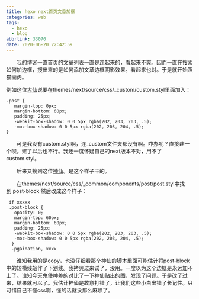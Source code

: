 ```yaml
---
title: hexo next首页文章加框
categories: web
tags:
  - hexo
  - blog
abbrlink: 33070
date: 2020-06-20 22:42:59
---
```


&emsp;&emsp;我的博客一直首页的文章列表一直是连起来的，看起来不爽。因而一直在搜索如何加边框，搜出来的是如何添加文章边框阴影效果。看起来也对。于是就开始照猫画虎。
<!-- more -->

例如这位[大仙](https://www.jianshu.com/p/428244cd2caa)说要在themes/next/source/css/\_custom/custom.styl里面加入：
```
.post {
   margin-top: 0px;
   margin-bottom: 60px;
   padding: 25px;
   -webkit-box-shadow: 0 0 5px rgba(202, 203, 203, .5);
   -moz-box-shadow: 0 0 5px rgba(202, 203, 204, .5);
}

```
&emsp;&emsp;可是我没有custom.styl啊，连\_custom文件夹都没有啊。咋办呢？直接建一个呗。建了以后也不行。我还一度怀疑自己的next版本不对，用不了custom.styl。

&emsp;&emsp;后来又搜到这位[神仙](https://blog.csdn.net/qq_39119496/article/details/103372437?utm_medium=distribute.pc_relevant_t0.none-task-blog-BlogCommendFromMachineLearnPai2-1.nonecase&depth_1-utm_source=distribute.pc_relevant_t0.none-task-blog-BlogCommendFromMachineLearnPai2-1.nonecase)。是这个样子干的。

&emsp;&emsp;在themes/next/source/css/\_common/components/post/post.styl中找到.post-block
然后改成这个样子：
```
 if xxxxx
 .post-block {
   opacity: 0;
   margin-top: 60px;
   margin-bottom: 60px;
   padding: 25px;
   -webkit-box-shadow: 0 0 5px rgba(202, 203, 203, .5);
   -moz-box-shadow: 0 0 5px rgba(202, 203, 204, .5);
  }
  .pgaination, xxxx
```
&emsp;&emsp;谁知我用的是copy，也没仔细看那个神仙的脚本里面可能估计将post-block中的短横线敲作了下划线。我拷贝过来试了，没用。一度以为这个边框是永远加不上了。谁知今天鬼使神差的对比了一下神仙贴出的图，发现了问题。于是改了过来，结果就可以了。我估计神仙是故意打错了，让我们这些小白出错了长记性。只可惜自己不懂css啊，懂的话就没那么麻烦了。
